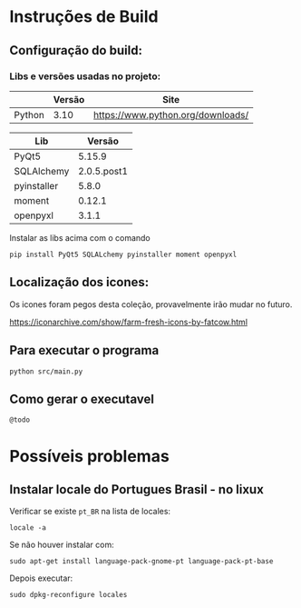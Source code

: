 
# Instruções de Build

## Configuração do build:

### Libs e versões usadas no projeto:

|               | Versão | Site                                   |
|---------------|--------|----------------------------------------|
| Python        | 3.10   | https://www.python.org/downloads/


| Lib                 | Versão       |
|---------------------|--------------|
| PyQt5               | 5.15.9       |
| SQLAlchemy          | 2.0.5.post1  |
| pyinstaller         | 5.8.0        |
| moment              | 0.12.1       |
| openpyxl            | 3.1.1        |


Instalar as libs acima com o comando 

```
pip install PyQt5 SQLALchemy pyinstaller moment openpyxl
```

## Localização dos icones:

Os icones foram pegos desta coleção, provavelmente irão mudar no futuro.

https://iconarchive.com/show/farm-fresh-icons-by-fatcow.html


## Para executar o programa

```
python src/main.py
```

## Como gerar o executavel

```
@todo
```


# Possíveis problemas

## Instalar locale do Portugues Brasil - no lixux

Verificar se existe ``` pt_BR ``` na lista de locales:
```
locale -a
```

Se não houver instalar com:
```
sudo apt-get install language-pack-gnome-pt language-pack-pt-base
```

Depois executar:
```
sudo dpkg-reconfigure locales
```

